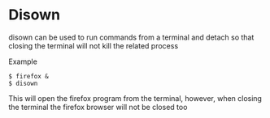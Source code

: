 # Disown

disown can be used to run commands from a terminal and detach so that closing the terminal will not kill the related process

Example

```
$ firefox &
$ disown
```

This will open the firefox program from the terminal, however, when closing the terminal the firefox browser will not be closed too

